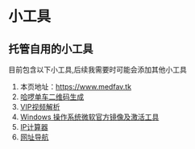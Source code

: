<script>
var _hmt = _hmt || [];
(function() {
  var hm = document.createElement("script");
  hm.src = "https://hm.baidu.com/hm.js?5e1b04c306c5cc29fb46f8aee2280b55";
  var s = document.getElementsByTagName("script")[0]; 
  s.parentNode.insertBefore(hm, s);
})();
</script>

# 小工具
## 托管自用的小工具

目前包含以下小工具,后续我需要时可能会添加其他小工具
1. 本页地址：https://www.medfav.tk
2. [哈啰单车二维码生成](https://www.medfav.tk/HelloQRcode)
3. [VIP视频解析](https://www.medfav.tk/video)
4. [Windows 操作系统微软官方镜像及激活工具](https://www.medfav.tk/Win)
5. [IP计算器](https://www.medfav.tk/ipcalc)
6. [网址导航](https://www.medfav.tk/webnav)
